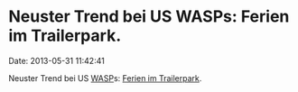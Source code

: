 Neuster Trend bei US WASPs: Ferien im Trailerpark.
==================================================

Date: 2013-05-31 11:42:41

Neuster Trend bei US
[WASP](http://en.wikipedia.org/wiki/White_Anglo-Saxon_Protestant)s:
[Ferien im
Trailerpark](http://newyork.cbslocal.com/2013/05/30/newest-trend-well-to-do-hamptons-residents-go-glamping-in-a-trailer-park/).
